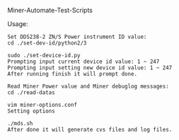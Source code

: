 Miner-Automate-Test-Scripts

Usage:

	Set DDS238-2 ZN/S Power instrument ID value:
	cd ./set-dev-id/python2/3

	sudo ./set-device-id.py
	Prompting input current device id value: 1 ~ 247
	Prompting input setting new device id value: 1 ~ 247
	After running finish it will prompt done.

	Read Miner Power value and Miner debuglog messages:
	cd ./read-datas

	vim miner-options.conf
	Setting options

	./mds.sh
	After done it will generate cvs files and log files.
